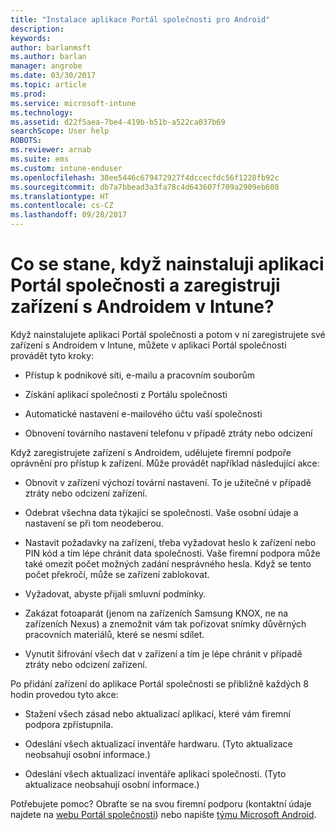 ```yaml
---
title: "Instalace aplikace Portál společnosti pro Android"
description: 
keywords: 
author: barlanmsft
ms.author: barlan
manager: angrobe
ms.date: 03/30/2017
ms.topic: article
ms.prod: 
ms.service: microsoft-intune
ms.technology: 
ms.assetid: d22f5aea-7be4-419b-b51b-a522ca037b69
searchScope: User help
ROBOTS: 
ms.reviewer: arnab
ms.suite: ems
ms.custom: intune-enduser
ms.openlocfilehash: 38ee5446c679472927f4dccecfdc56f1228fb92c
ms.sourcegitcommit: db7a7bbead3a3fa78c4d643607f709a2909eb608
ms.translationtype: HT
ms.contentlocale: cs-CZ
ms.lasthandoff: 09/28/2017
---
```

# <a name="what-happens-if-you-install-the-company-portal-app-and-enroll-your-android-device-in-intune"></a>Co se stane, když nainstaluji aplikaci Portál společnosti a zaregistruji zařízení s Androidem v Intune?

Když nainstalujete aplikaci Portál společnosti a potom v ní zaregistrujete své zařízení s Androidem v Intune, můžete v aplikaci Portál společnosti provádět tyto kroky:

-   Přístup k podnikové síti, e-mailu a pracovním souborům

-   Získání aplikací společnosti z Portálu společnosti

-   Automatické nastavení e-mailového účtu vaší společnosti

-   Obnovení továrního nastavení telefonu v případě ztráty nebo odcizení

Když zaregistrujete zařízení s Androidem, udělujete firemní podpoře oprávnění pro přístup k zařízení. Může provádět například následující akce:

-   Obnovit v zařízení výchozí tovární nastavení. To je užitečné v případě ztráty nebo odcizení zařízení.

-   Odebrat všechna data týkající se společnosti. Vaše osobní údaje a nastavení se při tom neodeberou.

-   Nastavit požadavky na zařízení, třeba vyžadovat heslo k zařízení nebo PIN kód a tím lépe chránit data společnosti. Vaše firemní podpora může také omezit počet možných zadání nesprávného hesla. Když se tento počet překročí, může se zařízení zablokovat.

-   Vyžadovat, abyste přijali smluvní podmínky.

-   Zakázat fotoaparát (jenom na zařízeních Samsung KNOX, ne na zařízeních Nexus) a znemožnit vám tak pořizovat snímky důvěrných pracovních materiálů, které se nesmí sdílet.

-   Vynutit šifrování všech dat v zařízení a tím je lépe chránit v případě ztráty nebo odcizení zařízení.

Po přidání zařízení do aplikace Portál společnosti se přibližně každých 8 hodin provedou tyto akce:

-   Stažení všech zásad nebo aktualizací aplikací, které vám firemní podpora zpřístupnila.

-   Odeslání všech aktualizací inventáře hardwaru. (Tyto aktualizace neobsahují osobní informace.)

-   Odeslání všech aktualizací inventáře aplikací společnosti. (Tyto aktualizace neobsahují osobní informace.)

Potřebujete pomoc? Obraťte se na svou firemní podporu (kontaktní údaje najdete na [webu Portál společnosti](https://portal.manage.microsoft.com)) nebo napište <a href="mailto:wintunedroidfbk@microsoft.com?subject=I'm having trouble installing the Company Portal app on my Android device&body=Describe the issue you're experiencing here.">týmu Microsoft Android</a>.
